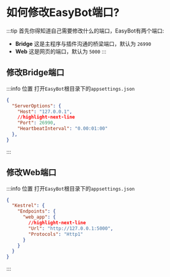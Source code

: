 # 如何修改EasyBot端口?

:::tip
首先你得知道自己需要修改什么的端口，EasyBot有两个端口:

- **Bridge** 这是主程序与插件沟通的桥梁端口，默认为 `26990`
- **Web** 这是网页的端口，默认为 `5000`
:::

## 修改Bridge端口

:::info 位置
打开`EasyBot`根目录下的`appsettings.json`

```json
{
  "ServerOptions": {
    "Host": "127.0.0.1",
    //highlight-next-line
    "Port": 26990,
    "HeartbeatInterval": "0.00:01:00"
  },
}
```
:::

## 修改Web端口

:::info 位置
打开`EasyBot`根目录下的`appsettings.json`

```json
{
  "Kestrel": {
    "Endpoints": {
      "web_app": {
        //highlight-next-line
        "Url": "http://127.0.0.1:5000",
        "Protocols": "Http1"
      }
    }
  }
}
```
:::
